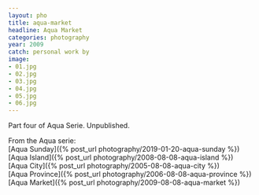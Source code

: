 ```yaml
---
layout: pho
title: aqua-market
headline: Aqua Market
categories: photography
year: 2009
catch: personal work by
image:
- 01.jpg
- 02.jpg
- 03.jpg
- 04.jpg
- 05.jpg
- 06.jpg
---
```


Part four of Aqua Serie. Unpublished.

From the Aqua serie:  
[Aqua Sunday]({% post_url photography/2019-01-20-aqua-sunday %})  
[Aqua Island]({% post_url photography/2008-08-08-aqua-island %})  
[Aqua City]({% post_url photography/2005-08-08-aqua-city %})  
[Aqua Province]({% post_url photography/2006-08-08-aqua-province %})  
[Aqua Market]({% post_url photography/2009-08-08-aqua-market %})  
